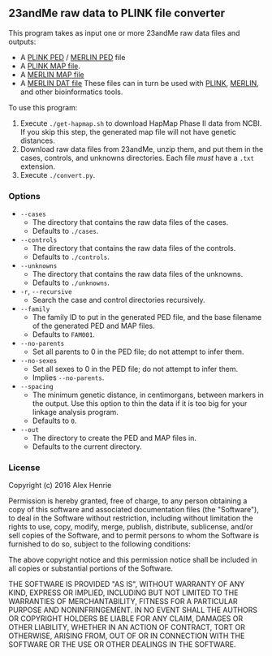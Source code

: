 ## 23andMe raw data to PLINK file converter

This program takes as input one or more 23andMe raw data files and outputs:
* A [PLINK PED](http://pngu.mgh.harvard.edu/~purcell/plink/data.shtml#map) /
  [MERLIN PED](https://csg.sph.umich.edu/abecasis/Merlin/tour/input_files.html#relate) file
* A [PLINK MAP file](http://pngu.mgh.harvard.edu/~purcell/plink/data.shtml#map).
* A [MERLIN MAP file](https://csg.sph.umich.edu/abecasis/Merlin/tour/input_files.html#mapfile)
* A [MERLIN DAT file](https://csg.sph.umich.edu/abecasis/Merlin/tour/input_files.html#pedfile)
These files can in turn be used with
[PLINK](http://pngu.mgh.harvard.edu/~purcell/plink/),
[MERLIN](https://csg.sph.umich.edu/abecasis/Merlin/), and other bioinformatics
tools.

To use this program:

1. Execute `./get-hapmap.sh` to download HapMap Phase II data from NCBI. If you
   skip this step, the generated map file will not have genetic distances.
2. Download raw data files from 23andMe, unzip them, and put them in the cases,
   controls, and unknowns directories. Each file *must* have a `.txt` extension.
3. Execute `./convert.py`.

### Options
* `--cases`
    * The directory that contains the raw data files of the cases.
    * Defaults to `./cases`.
* `--controls`
    * The directory that contains the raw data files of the controls.
    * Defaults to `./controls`.
* `--unknowns`
    * The directory that contains the raw data files of the unknowns.
    * Defaults to `./unknowns`.
* `-r`, `--recursive`
    * Search the case and control directories recursively.
* `--family`
    * The family ID to put in the generated PED file, and the base filename of
      the generated PED and MAP files.
    * Defaults to `FAM001`.
* `--no-parents`
    * Set all parents to 0 in the PED file; do not attempt to infer them.
* `--no-sexes`
    * Set all sexes to 0 in the PED file; do not attempt to infer them.
    * Implies `--no-parents`.
* `--spacing`
    * The minimum genetic distance, in centimorgans, between markers in the
      output. Use this option to thin the data if it is too big for your linkage
      analysis program.
    * Defaults to `0`.
* `--out`
    * The directory to create the PED and MAP files in.
    * Defaults to the current directory.

### License

Copyright (c) 2016 Alex Henrie

Permission is hereby granted, free of charge, to any person obtaining a copy of
this software and associated documentation files (the "Software"), to deal in
the Software without restriction, including without limitation the rights to
use, copy, modify, merge, publish, distribute, sublicense, and/or sell copies of
the Software, and to permit persons to whom the Software is furnished to do so,
subject to the following conditions:

The above copyright notice and this permission notice shall be included in all
copies or substantial portions of the Software.

THE SOFTWARE IS PROVIDED "AS IS", WITHOUT WARRANTY OF ANY KIND, EXPRESS OR
IMPLIED, INCLUDING BUT NOT LIMITED TO THE WARRANTIES OF MERCHANTABILITY, FITNESS
FOR A PARTICULAR PURPOSE AND NONINFRINGEMENT. IN NO EVENT SHALL THE AUTHORS OR
COPYRIGHT HOLDERS BE LIABLE FOR ANY CLAIM, DAMAGES OR OTHER LIABILITY, WHETHER
IN AN ACTION OF CONTRACT, TORT OR OTHERWISE, ARISING FROM, OUT OF OR IN
CONNECTION WITH THE SOFTWARE OR THE USE OR OTHER DEALINGS IN THE SOFTWARE.
